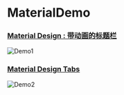 # MaterialDemo

### [Material Design : 带动画的标题栏](https://shiguiyou.github.io/2017/01/02/Material-Design-%E5%B8%A6%E5%8A%A8%E7%94%BB%E7%9A%84%E6%A0%87%E9%A2%98%E6%A0%8F/)

![Demo1](https://ww3.sinaimg.cn/large/006y8lVagw1fbh1lan56cg30840d27d1.gif) 

### [Material Design Tabs](https://shiguiyou.github.io/2017/01/06/Material-Design-Tabs/)

![Demo2](https://ww4.sinaimg.cn/large/006y8lVagw1fbh1ch65k4g30830dhnpe.gif)